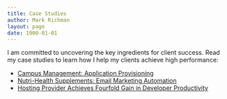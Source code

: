 ```yaml
---
title: Case Studies
author: Mark Richman
layout: page
date: 1900-01-01
---
```

I am committed to uncovering the key ingredients for client success. Read my case studies to learn how I help my clients achieve high performance:

  * [Campus Management: Application Provisioning][1]
  * [Nutri-Health Supplements: Email Marketing Automation][2]
  * [Hosting Provider Achieves Fourfold Gain in Developer Productivity][3]

[1]: /case-study-application-provisioning/
[2]: /case-study-email-marketing-automation/
[3]: /case-study-developer-productivity/
